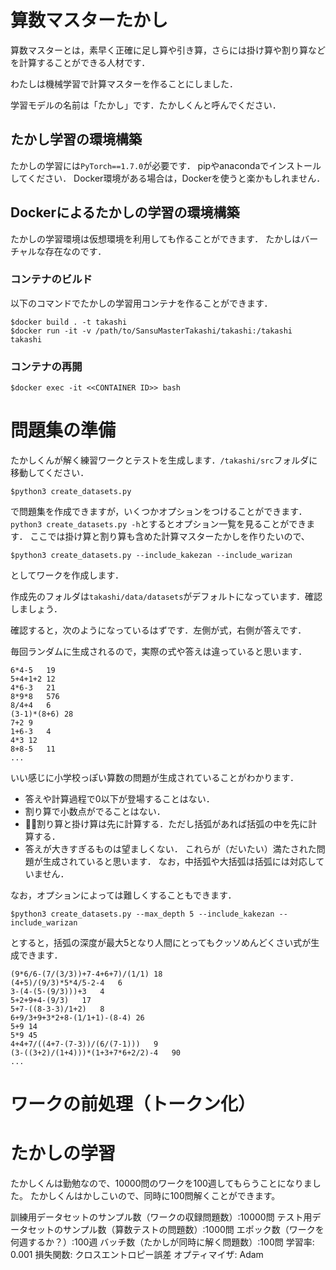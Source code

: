 # 算数マスターたかし

算数マスターとは，素早く正確に足し算や引き算，さらには掛け算や割り算などを計算することができる人材です．

わたしは機械学習で計算マスターを作ることにしました．

学習モデルの名前は「たかし」です．たかしくんと呼んでください．

##  たかし学習の環境構築
たかしの学習には`PyTorch==1.7.0`が必要です．
pipやanacondaでインストールしてください．
Docker環境がある場合は，Dockerを使うと楽かもしれません．

##  Dockerによるたかしの学習の環境構築
たかしの学習環境は仮想環境を利用しても作ることができます．
たかしはバーチャルな存在なのです．

### コンテナのビルド
以下のコマンドでたかしの学習用コンテナを作ることができます．
```
$docker build . -t takashi
$docker run -it -v /path/to/SansuMasterTakashi/takashi:/takashi takashi
```

### コンテナの再開
```
$docker exec -it <<CONTAINER ID>> bash
```

# 問題集の準備
たかしくんが解く練習ワークとテストを生成します．`/takashi/src`フォルダに移動してください．
```
$python3 create_datasets.py
```
で問題集を作成できますが，いくつかオプションをつけることができます．
`python3 create_datasets.py -h`とするとオプション一覧を見ることができます．
ここでは掛け算と割り算も含めた計算マスターたかしを作りたいので、
```
$python3 create_datasets.py --include_kakezan --include_warizan
```
としてワークを作成します．

作成先のフォルダは`takashi/data/datasets`がデフォルトになっています．確認しましょう．

確認すると，次のようになっているはずです．左側が式，右側が答えです．

毎回ランダムに生成されるので，実際の式や答えは違っていると思います．
```
6*4-5	19
5+4+1+2	12
4*6-3	21
8*9*8	576
8/4+4	6
(3-1)*(8+6)	28
7+2	9
1+6-3	4
4*3	12
8+8-5	11
...
```
いい感じに小学校っぽい算数の問題が生成されていることがわかります．
* 答えや計算過程で0以下が登場することはない．
* 割り算で小数点がでることはない．
* 割り算と掛け算は先に計算する．ただし括弧があれば括弧の中を先に計算する．
* 答えが大きすぎるものは望ましくない．
これらが（だいたい）満たされた問題が生成されていると思います．
なお，中括弧や大括弧は括弧には対応していません．

なお，オプションによっては難しくすることもできます．
```
$python3 create_datasets.py --max_depth 5 --include_kakezan --include_warizan
```
とすると，括弧の深度が最大5となり人間にとってもクッソめんどくさい式が生成できます．
```
(9*6/6-(7/(3/3))+7-4+6+7)/(1/1)	18
(4+5)/(9/3)*5*4/5-2-4	6
3-(4-(5-(9/3)))+3	4
5+2+9+4-(9/3)	17
5+7-((8-3-3)/1+2)	8
6+9/3+9+3*2+8-(1/1+1)-(8-4)	26
5+9	14
5*9	45
4+4+7/((4+7-(7-3))/(6/(7-1)))	9
(3-((3+2)/(1+4)))*(1+3+7*6+2/2)-4	90
...
```
# ワークの前処理（トークン化）


# たかしの学習
たかしくんは勤勉なので、10000問のワークを100週してもらうことになりました。
たかしくんはかしこいので、同時に100問解くことができます。


訓練用データセットのサンプル数（ワークの収録問題数）:10000問
テスト用データセットのサンプル数（算数テストの問題数）:1000問
エポック数（ワークを何週するか？）:100週
バッチ数（たかしが同時に解く問題数）:100問
学習率: 0.001
損失関数: クロスエントロピー誤差
オプティマイザ: Adam
